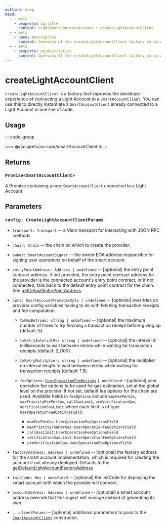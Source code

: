```yaml
---
outline: deep
head:
  - - meta
    - property: og:title
      content: LightSmartContractAccount • createLightAccountClient
  - - meta
    - name: description
      content: Overview of the createLightAccountClient factory in aa-accounts
  - - meta
    - property: og:description
      content: Overview of the createLightAccountClient factory in aa-accounts
---
```


# createLightAccountClient

`createLightAccountClient` is a factory that improves the developer experience of connecting a Light Account to a `SmartAccountClient`. You can use this to directly instantiate a `SmartAccountClient` already connected to a Light Account in one line of code.

## Usage

::: code-group

<<< @/snippets/aa-core/smartAccountClient.ts
:::

## Returns

### `Promise<SmartAccountClient>`

A Promise containing a new `SmartAccountClient` connected to a Light Account.

## Parameters

### `config: CreateLightAccountClientParams`

- `transport: Transport` -- a Viem transport for interacting with JSON RPC methods.

- `chain: Chain` -- the chain on which to create the provider.

- `owner: SmartAccountSigner` -- the owner EOA address responsible for signing user operations on behalf of the smart account.

- `entryPointAddress: Address | undefined` -- [optional] the entry point contract address. If not provided, the entry point contract address for the provider is the connected account's entry point contract, or if not connected, falls back to the default entry point contract for the chain. See [getDefaultEntryPointAddress](/packages/aa-core/utils/getDefaultEntryPointAddress.html#getdefaultentrypointaddress).

- `opts: SmartAccountProviderOpts | undefined` -- [optional] overrides on provider config variables having to do with fetching transaction receipts and fee computation.

  - `txMaxRetries: string | undefined` -- [optional] the maximum number of times to try fetching a transaction receipt before giving up (default: 5).

  - `txRetryIntervalMs: string | undefined` -- [optional] the interval in milliseconds to wait between retries while waiting for transaction receipts (default: 2_000).

  - `txRetryMulitplier: string | undefined` -- [optional] the mulitplier on interval length to wait between retries while waiting for transaction receipts (default: 1.5).

  - `feeOptions:` [`UserOperationFeeOptions`](/packages/aa-core/smart-account-client/types/userOperationFeeOptions.md) `| undefined` --[optional] user operation fee options to be used for gas estimation, set at the global level on the provider.
    If not set, default fee options for the chain are used. Available fields in `feeOptions` include `maxFeePerGas`, `maxPriorityFeePerGas`, `callGasLimit`, `preVerificationGas`, `verificationGasLimit` where each field is of type [`UserOperationFeeOptionsField`](/packages/aa-core/smart-account-client/types/userOperationFeeOptionsField.md).

    - `maxFeePerGas`: `UserOperationFeeOptionsField`
    - `maxPriorityFeePerGas`: `UserOperationFeeOptionsField`
    - `callGasLimit`: `UserOperationFeeOptionsField`
    - `verificationGasLimit`: `UserOperationFeeOptionsField`
    - `preVerificationGas`: `UserOperationFeeOptionsField`

- `factoryAddress: Address | undefined` -- [optional] the factory address for the smart account implementation, which is required for creating the account if not already deployed. Defaults to the [getDefaultLightAccountFactoryAddress](/packages/aa-accounts/utils/getDefaultLightAccountFactoryAddress.md)

- `initCode: Hex | undefined` -- [optional] the initCode for deploying the smart account with which the provider will connect.

- `accountAddress: Address | undefined` -- [optional] a smart account address override that this object will manage instead of generating its own.

- `...clientParams` -- [optional] additional parameters to pass to the [`SmartAccountClient`](/packages/aa-core/smart-account-client/) constructor.
